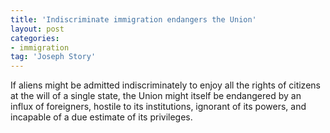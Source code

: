 ```yaml
---
title: 'Indiscriminate immigration endangers the Union'
layout: post
categories:
- immigration
tag: 'Joseph Story'
---
```


If aliens might be admitted indiscriminately to enjoy all the rights of citizens at the will of a single state, the Union might itself be endangered by an influx of foreigners, hostile to its institutions, ignorant of its powers, and incapable of a due estimate of its privileges.